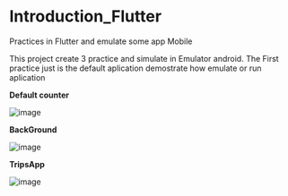 # Introduction_Flutter
Practices in Flutter and emulate some app Mobile

This project create 3 practice and simulate in Emulator android.
The First practice just is the default aplication demostrate how emulate or run aplication

**Default counter**

![image](https://github.com/JorgeTisca/Introduction_Flutter/assets/54377291/4b779d42-a44e-40d7-8c24-9c7b01c400b5)

**BackGround**

![image](https://github.com/JorgeTisca/Introduction_Flutter/assets/54377291/f3683cf0-4521-414c-ba94-7625bf24ac01)


**TripsApp**

![image](https://github.com/JorgeTisca/Introduction_Flutter/assets/54377291/78e4959b-f58c-4391-8a23-92150cad7da0)

